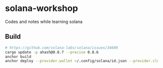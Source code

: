 # solana-workshop

Codes and notes while learning solana

## Build

```sh
# https://github.com/solana-labs/solana/issues/34609
cargo update -p ahash@0.8.7 --precise 0.8.6
anchor build
anchor deploy --provider.wallet ~/.config/solana/id.json --provider.cluster devnet
```

